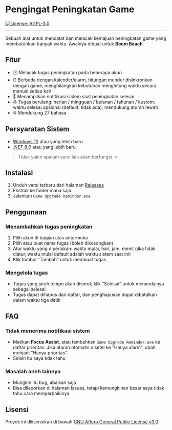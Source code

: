 ﻿# Pengingat Peningkatan Game

[![License: AGPL-3.0](https://img.shields.io/badge/License-AGPL--3.0-blue.svg)](https://opensource.org/licenses/AGPL-3.0)

---

Sebuah alat untuk mencatat dan melacak kemajuan peningkatan game yang membutuhkan banyak waktu. Awalnya dibuat untuk **Boom Beach**.

## Fitur

- 🕒 Melacak tugas peningkatan pada beberapa akun
- ⏰ Berbeda dengan kalender/alarm, hitungan mundur disinkronkan dengan game, menghilangkan kebutuhan menghitung waktu secara manual setiap kali
- 🔔 Menampilkan notifikasi sistem saat peningkatan selesai
- ♻️ Tugas berulang: harian / mingguan / bulanan / tahunan / kustom; waktu selesai opsional (default: tidak ada); mendukung aturan lewati
- 🌐 Mendukung 27 bahasa

## Persyaratan Sistem

- [Windows 10](https://www.microsoft.com/en-ca/software-download/windows10) atau yang lebih baru
- [.NET 8.0](https://dotnet.microsoft.com/en-us/download/dotnet/8.0) atau yang lebih baru

> Tidak yakin apakah versi lain akan berfungsi :<

## Instalasi

1. Unduh versi terbaru dari halaman [Releases](https://github.com/YuanXiQWQ/Game-Upgrade-Reminder/releases)
2. Ekstrak ke folder mana saja
3. Jalankan `Game Upgrade Reminder.exe`

## Penggunaan

### Menambahkan tugas peningkatan

1. Pilih akun di bagian atas antarmuka
2. Pilih atau buat nama tugas (boleh dikosongkan)
3. Atur waktu yang diperlukan: waktu mulai, hari, jam, menit (jika tidak diatur, waktu mulai default adalah waktu sistem saat ini)
4. Klik tombol "Tambah" untuk membuat tugas

### Mengelola tugas

- Tugas yang jatuh tempo akan disorot; klik "Selesai" untuk menandainya sebagai selesai
- Tugas dapat dihapus dari daftar, dan penghapusan dapat dibatalkan dalam waktu tiga detik

## FAQ

### Tidak menerima notifikasi sistem

- Matikan **Focus Assist**, atau tambahkan `Game Upgrade Reminder.exe` ke daftar prioritas. Jika aturan otomatis disetel ke "Hanya alarm", ubah menjadi "Hanya prioritas".
- Selain itu saya tidak tahu

### Masalah aneh lainnya

- Mungkin itu bug, abaikan saja
- Bisa dilaporkan di halaman Issues, tetapi kemungkinan besar saya tidak tahu cara memperbaikinya

## Lisensi

Proyek ini dilisensikan di bawah [GNU Affero General Public License v3.0](../LICENSE).